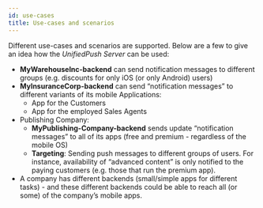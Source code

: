 ```yaml
---
id: use-cases
title: Use-cases and scenarios
---
```


Different use-cases and scenarios are supported. Below are a few to give an idea how the _UnifiedPush Server_ can be used:
* **MyWarehouseInc-backend** can send notification messages to different groups (e.g. discounts for only iOS (or only Android) users)
* **MyInsuranceCorp-backend** can send “notification messages” to different variants of its mobile Applications:
  * App for the Customers
  * App for the employed Sales Agents
* Publishing Company:
  * **MyPublishing-Company-backend** sends update “notification messages” to all of its apps (free and premium - regardless of the mobile OS)
  * **Targeting**: Sending push messages to different groups of users. For instance, availability of “advanced content” is only notified to the paying customers (e.g. those that run the premium app).
* A company has different backends (small/simple apps for different tasks) - and these different backends could be able to reach all (or some) of the company’s mobile apps.
